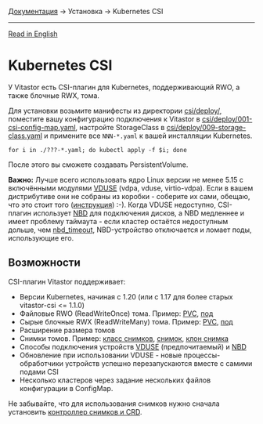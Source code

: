 [Документация](../../README-ru.md#документация) → Установка → Kubernetes CSI

-----

[Read in English](kubernetes.en.md)

# Kubernetes CSI

У Vitastor есть CSI-плагин для Kubernetes, поддерживающий RWO, а также блочные RWX, тома.

Для установки возьмите манифесты из директории [csi/deploy/](../../csi/deploy/), поместите
вашу конфигурацию подключения к Vitastor в [csi/deploy/001-csi-config-map.yaml](../../csi/deploy/001-csi-config-map.yaml),
настройте StorageClass в [csi/deploy/009-storage-class.yaml](../../csi/deploy/009-storage-class.yaml)
и примените все `NNN-*.yaml` к вашей инсталляции Kubernetes.

```
for i in ./???-*.yaml; do kubectl apply -f $i; done
```

После этого вы сможете создавать PersistentVolume.

**Важно:** Лучше всего использовать ядро Linux версии не менее 5.15 с включёнными модулями
[VDUSE](../usage/qemu.ru.md#vduse) (vdpa, vduse, virtio-vdpa). Если в вашем дистрибутиве
они не собраны из коробки - соберите их сами, обещаю, что это стоит того ([инструкция](../usage/qemu.ru.md#vduse)) :-).
Когда VDUSE недоступно, CSI-плагин использует [NBD](../usage/nbd.ru.md) для подключения
дисков, а NBD медленнее и имеет проблему таймаута - если кластер остаётся недоступным
дольше, чем [nbd_timeout](../config/client.ru.md#nbd_timeout), NBD-устройство отключается
и ломает поды, использующие его.

## Возможности

CSI-плагин Vitastor поддерживает:
- Версии Kubernetes, начиная с 1.20 (или с 1.17 для более старых vitastor-csi <= 1.1.0)
- Файловые RWO (ReadWriteOnce) тома. Пример: [PVC](../../csi/deploy/example-pvc.yaml), [под](../../csi/deploy/example-test-pod.yaml)
- Сырые блочные RWX (ReadWriteMany) тома. Пример: [PVC](../../csi/deploy/example-pvc-block.yaml), [под](../../csi/deploy/example-test-pod-block.yaml)
- Расширение размера томов
- Снимки томов. Пример: [класс снимков](../../csi/deploy/example-snapshot-class.yaml), [снимок](../../csi/deploy/example-snapshot.yaml), [клон снимка](../../csi/deploy/example-snapshot-clone.yaml)
- Способы подключения устройств [VDUSE](../usage/qemu.ru.md#vduse) (предпочитаемый) и [NBD](../usage/nbd.ru.md)
- Обновление при использовании VDUSE - новые процессы-обработчики устройств успешно перезапускаются вместе с самими подами CSI
- Несколько кластеров через задание нескольких файлов конфигурации в ConfigMap.

Не забывайте, что для использования снимков нужно сначала установить [контроллер снимков и CRD](https://kubernetes-csi.github.io/docs/snapshot-controller.html#deployment).
